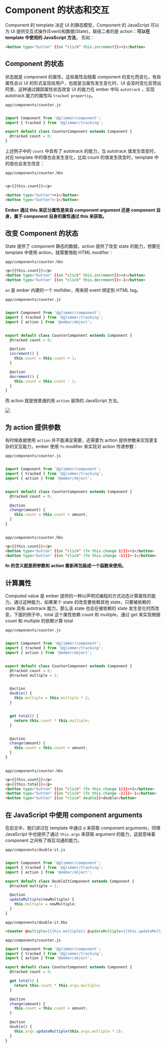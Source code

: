 # Component 的状态和交互

Component 的 template 决定 UI 的静态模型，Component 的 JavaScript 可以为 UI 提供交互式操作(Event)和数据(State)，联结二者的是 action：**可以在 template 中使用的 JavaScript 方法**， 形如：

```html
<button type="button" {{on "click" this.increment}}>+1</button>
```

## Component 的状态


状态就是 component 的属性，这些属性会随着 component 的变化而变化，有些属性会以 UI 的形式呈现给用户，也就是当属性发生变化时，UI 会及时变化反馈出阿里，这种通过跟踪属性状态改变 UI 的能力在 ember 中叫 `autotrack` ，实现 autotrack 能力的属性叫 `tracked propertiy`。

`app/components/counter.js` 
```javascript

import Component from '@glimmer/component';
import { tracked } from '@glimmer/tracking';

export default class CounterComponent extends Component {
  @tracked count = 0;
}

```

上述例子中的 `count` 中具有了 autotrack 的能力，当 autotrack 值发生改变时，对应 template 中的值也会发生变化，比如 count 的值发生改变时，template 中的值也会发生改变：

`app/components/counter.hbs` 

```html

<p>{{this.count}}</p>

<button type="button">+1</button>
<button type="button">-1</button>

```

**Ember 通过 this 来区分属性是来自 component argument 还是 component 自身，属于 component 自身的属性通过 this 来获取。**


## 改变 Component 的状态

State 提供了 component 静态的数据，action 提供了改变 state 的能力，想要在 template 中使用 action，就需要借助 HTML modifier：


`app/components/counter.hbs`
```html
<p>{{this.count}}</p>
<button type="button" {{on "click" this.increment}}>+1</button>
<button type="button" {{on "click" this.decrement}}>-1</button>

```

`on` 是 ember 内建的一个 mofidier，用来把 event 绑定到 HTML tag。


`app/components/counter.js` 
```javascript

import Component from '@glimmer/component';
import { tracked } from '@glimmer/tracking';
import { action } from '@ember/object';


export default class CounterComponent extends Component {
  @tracked count = 0;

  @action
  increment() {
    this.count = this.count + 1;
  }

  @action
  decrement() {
    this.count = this.count - 1;
  }
}

```

而 action 就是很普通的用 `action` 装饰的 JavaScript 方法。

![](./../img/button-inc.gif)

## 为 action 提供参数


有时候直接使用 `action` 并不能满足需要，还需要为 action 提供参数来实现更复杂的交互能力，ember 使用 `fn` modifier 来实现对 action 传递参数：

`app/components/counter.js` 
```javascript

import Component from '@glimmer/component';
import { tracked } from '@glimmer/tracking';
import { action } from '@ember/object';


export default class CounterComponent extends Component {
  @tracked count = 0;

  @action
  change(amount) {
    this.count = this.count + amount;
  }
}
 

```

`app/components/counter.hbs`

```html
<p>{{this.count}}</p>
<button type="button" {{on "click" (fn this.change 1)}}>+1</button>
<button type="button" {{on "click" (fn this.change -1)}}>-1</button>

```

**fn 的含义就是把参数和 action 重新再包装成一个函数来使用。**


## 计算属性


Computed value 是 ember 提供的一种以声明式编程的方式动态计算属性的能力，通过这种能力，如果某个 state 的改变要依赖其他 state，只要被依赖的 state 具有 autotrack 能力，那么该 state 也会在被依赖的 state 发生变化时而改变，下面的例子中，total 这个属性依赖 count 和 multiple，通过 get 来实现根据 count 和 multiple 的依赖计算 total

`app/components/counter.js` 

```javascript

import Component from '@glimmer/component';
import { tracked } from '@glimmer/tracking';
import { action } from '@ember/object';


export default class CounterComponent extends Component {
  @tracked count = 0;
  @tracked multiple = 1;


  @action
  double() {
    this.multiple = this.multiple * 2;
  }


  get total() {
    return this.count * this.multiple;
  }


  @action
  change(amount) {
    this.count = this.count + amount;
  }
}
 

```





`app/components/counter.hbs`

```html
<p>{{this.count}}</p>
<p>{{this.total}}</p>
<button type="button" {{on "click" (fn this.change 1)}}>+1</button>
<button type="button" {{on "click" (fn this.change -1)}}>-1</button>
<button type="button" {{on "click" double}}>double</button>

```



## 在 JavaScript 中使用 component arguments


在前文中，我们讲过在 template 中通过 `@` 来获取 component arguments，同理 JavaScript 中也提供了通过 `this.args` 来获取 argument 的能力，这就意味着 component 之间有了相互沟通的能力。


`app/components/double-it.js`
```javascript

import Component from '@glimmer/component';
import { tracked } from '@glimmer/tracking';
import { action } from '@ember/object';

export default class DoubleItComponent extends Component {
  @tracked multiple = 1;

  @action
  updateMultiple(newMultiple) {
    this.multiple = newMultiple;
  }
}

```

`app/components/double-it.hbs`
```html
<Counter @multiple={{this.multiple}} @updateMultiple={{this.updateMultiple}} />
```


`app/components/counter.js`
```javascript
import Component from '@glimmer/component';
import { tracked } from '@glimmer/tracking';
import { action } from '@ember/object';

export default class CounterComponent extends Component {
  @tracked count = 0;

  get total() {
    return this.count * this.args.multiple;
  }

  @action
  change(amount) {
    this.count = this.count + amount;
  }

  @action
  double() {
    this.args.updateMultiple(this.args.multiple * 2);
  }
}

````

